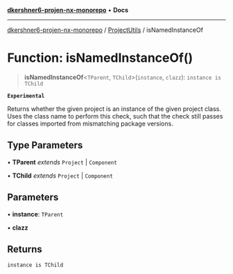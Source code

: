 [**dkershner6-projen-nx-monorepo**](../../../README.md) • **Docs**

***

[dkershner6-projen-nx-monorepo](../../../globals.md) / [ProjectUtils](../README.md) / isNamedInstanceOf

# Function: isNamedInstanceOf()

> **isNamedInstanceOf**\<`TParent`, `TChild`\>(`instance`, `clazz`): `instance is TChild`

**`Experimental`**

Returns whether the given project is an instance of the given project class.
Uses the class name to perform this check, such that the check still passes for
classes imported from mismatching package versions.

## Type Parameters

• **TParent** *extends* `Project` \| `Component`

• **TChild** *extends* `Project` \| `Component`

## Parameters

• **instance**: `TParent`

• **clazz**

## Returns

`instance is TChild`
